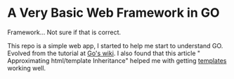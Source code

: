 A Very Basic Web Framework in GO
====

Framework... Not sure if that is correct.

This repo is a simple web app, I started to help me start to understand GO. Evolved from the tutorial at [Go's wiki][1]. I also found that this article " Approximating html/template Inheritance" helped me with getting [templates][2] working well.


[1]: http://golang.org/doc/articles/wiki/ "GO's wiki"
[2]: http://elithrar.github.io/article/approximating-html-template-inheritance/ "templates"
